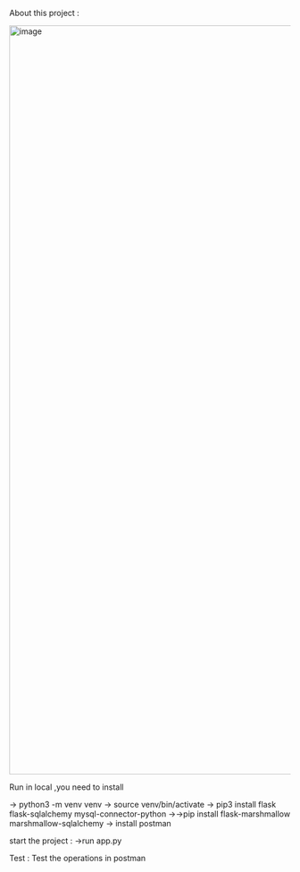 About this project :

<img width="1340" alt="image" src="https://github.com/user-attachments/assets/045a26d0-6fd0-4e8b-8fbe-d942e35f4dc0" />

Run in local ,you need to install 
 
-> python3 -m venv venv 
-> source venv/bin/activate 
-> pip3 install flask flask-sqlalchemy mysql-connector-python 
->->pip install flask-marshmallow marshmallow-sqlalchemy 
-> install postman 

  start the project :
->run app.py
 


Test : 
Test the operations in postman

  
